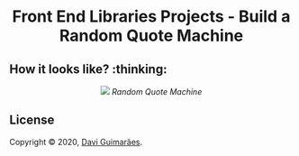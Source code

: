 <h1 align="center">
Front End Libraries Projects - Build a Random Quote Machine
</h1>

<h2>
How it looks like? :thinking:
</h2>

<div align="center">

![](https://i.imgur.com/VkNJtkk.gif)
*Random Quote Machine*

</div>

<h2>
License
</h2>

Copyright © 2020, [Davi Guimarães](https://github.com/davigl).